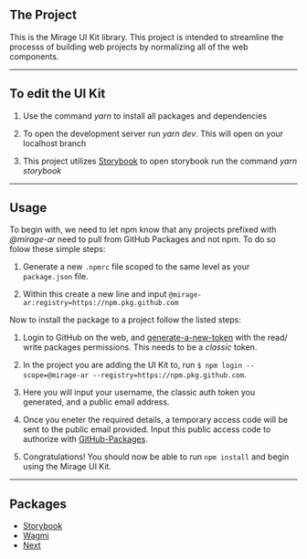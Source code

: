 ## The Project

This is the Mirage UI Kit library. This project is intended to streamline the processs of building web projects by normalizing all of the web components.

- - - - 
## To edit the UI Kit

1. Use the command _yarn_ to install all packages and dependencies

2. To open the development server run _yarn dev_. This will open on your localhost branch

3. This project utilizes [Storybook](https://storybook.js.org/) to open storybook run the command _yarn storybook_

- - - -

## Usage

To begin with, we need to let npm know that any projects prefixed with _@mirage-ar_ need to pull from GitHub Packages and not npm. To do so folow these simple steps:

1. Generate a new `.npmrc` file scoped to the same level as your `package.json` file.

2. Within this create a new line and input `@mirage-ar:registry=https://npm.pkg.github.com`

Now to install the package to a project follow the listed steps:

1. Login to GitHub on the web, and [generate-a-new-token](https://docs.github.com/en/enterprise-server@3.4/authentication/keeping-your-account-and-data-secure/creating-a-personal-access-token) with the read/ write packages permissions. This needs to be a _classic_ token.

2. In the project you are adding the UI Kit to, run `$ npm login --scope=@mirage-ar --registry=https://npm.pkg.github.com`.

3. Here you will input your username, the classic auth token you generated, and a public email address.

4. Once you eneter the required details, a temporary access code will be sent to the public email provided. Input this public access code to authorize with [GitHub-Packages](https://docs.github.com/en/packages/working-with-a-github-packages-registry/working-with-the-npm-registry#authenticating-to-github-packages).

5. Congratulations! You should now be able to run `npm install` and begin using the Mirage UI Kit.

- - - - 
## Packages

* [Storybook](https://storybook.js.org/ "Storybook")
* [Wagmi](https://wagmi.sh/ "Wagmi")
* [Next](https://nextjs.org/ "Next")